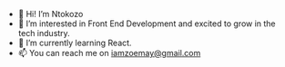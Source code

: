 - 👋 Hi! I’m Ntokozo 
- 👀 I’m interested in Front End Development and excited to grow in the tech industry. 
- 🌱 I’m currently learning React. 
- 📫 You can reach me on iamzoemay@gmail.com 

<!---
iamzoemay/iamzoemay is a ✨ special ✨ repository because its `README.md` (this file) appears on your GitHub profile.
You can click the Preview link to take a look at your changes.
--->
